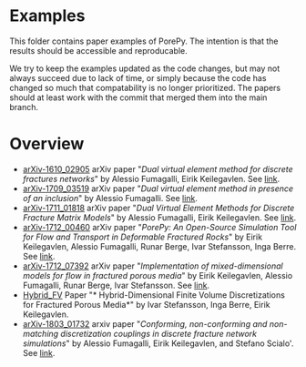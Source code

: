 # Examples
This folder contains paper examples of PorePy. The intention is that the results should be accessible and reproducable.

We try to keep the examples updated as the code changes, but may not always succeed due to lack of time, or simply because the code has changed so much that compatability is no longer prioritized. The papers should at least work with the commit that merged them into the main branch.

# Overview
* [arXiv-1610_02905](./arXiv-1610_02905) arXiv paper "*Dual virtual element method for discrete fractures networks*" by Alessio Fumagalli, Eirik Keilegavlen. See [link](https://arxiv.org/abs/1610.02905).
* [arXiv-1709_03519](./arXiv-1709_03519) arXiv paper "*Dual virtual element method in presence of an inclusion*" by Alessio Fumagalli. See [link](https://arxiv.org/abs/1709.03519).
* [arXiv-1711_01818](./arXiv-1711_01818) arXiv paper "*Dual Virtual Element Methods for Discrete Fracture Matrix Models*" by Alessio Fumagalli, Eirik Keilegavlen. See [link](https://arxiv.org/abs/1711.01818).
* [arXiv-1712_00460](./arXiv-1712_00460) arXiv paper "*PorePy: An Open-Source Simulation Tool for Flow and Transport in Deformable Fractured Rocks*" by Eirik Keilegavlen, Alessio Fumagalli, Runar Berge, Ivar Stefansson, Inga Berre. See [link](https://arxiv.org/abs/1712.00460).
* [arXiv-1712_07392](./arXiv-1712_07392) arXiv paper "*Implementation of mixed-dimensional models for flow in fractured porous media*" by Eirik Keilegavlen, Alessio Fumagalli, Runar Berge, Ivar Stefansson. See [link](https://arxiv.org/abs/1712.07392).
* [Hybrid_FV](./Hybrid_FV) Paper "* Hybrid-Dimensional Finite Volume Discretizations for Fractured Porous Media*" by Ivar Stefansson, Inga Berre, Eirik Keilegavlen.
* [arXiv-1803_01732](./arXiv-1803_01732) arxiv paper "*Conforming, non-conforming and non-matching discretization couplings in discrete fracture network simulations*" by Alessio Fumagalli, Eirik Keilegavlen, and Stefano Scialo'. See [link](https://arxiv.org/abs/1803.01732).
